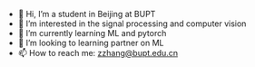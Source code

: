 - 👋 Hi, I’m a student in Beijing at BUPT
- 👀 I’m interested in the signal processing and computer vision
- 🌱 I’m currently learning ML and pytorch
- 💞️ I’m looking to learning partner on ML
- 📫 How to reach me: zzhang@bupt.edu.cn

<!---
Boom-Steven/Boom-Steven is a ✨ special ✨ repository because its `README.md` (this file) appears on your GitHub profile.
You can click the Preview link to take a look at your changes.
--->
